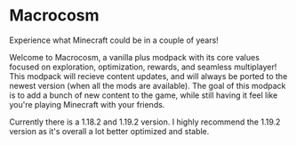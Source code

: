 # Macrocosm
Experience what Minecraft could be in a couple of years!


Welcome to Macrocosm, a vanilla plus modpack with its core values focused on exploration, optimization, rewards, and seamless multiplayer! This modpack will recieve content updates, and will always be ported to the newest version (when all the mods are available). The goal of this modpack is to add a bunch of new content to the game, while still having it feel like you're playing Minecraft with your friends.


Currently there is a 1.18.2 and 1.19.2 version. I highly recommend the 1.19.2 version as it's overall a lot better optimized and stable.
